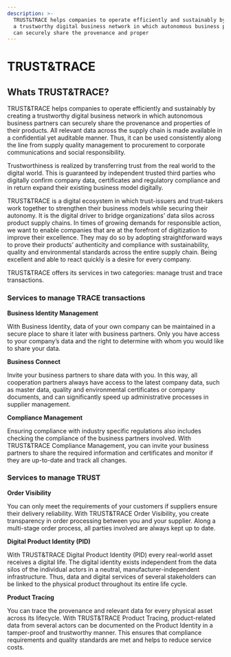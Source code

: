```yaml
---
description: >-
  TRUST&TRACE helps companies to operate efficiently and sustainably by creating
  a trustworthy digital business network in which autonomous business partners
  can securely share the provenance and proper
---
```


# TRUST&TRACE

## Whats TRUST&TRACE?

TRUST&TRACE helps companies to operate efficiently and sustainably by creating a trustworthy digital business network in which autonomous business partners can securely share the provenance and properties of their products. All relevant data across the supply chain is made available in a confidential yet auditable manner. Thus, it can be used consistently along the line from supply quality management to procurement to corporate communications and social responsibility.

Trustworthiness is realized by transferring trust from the real world to the digital world. This is guaranteed by independent trusted third parties who digitally confirm company data, certificates and regulatory compliance and in return expand their existing business model digitally.

TRUST&TRACE is a digital ecosystem in which trust-issuers and trust-takers work together to strengthen their business models while securing their autonomy. It is the digital driver to bridge organizations’ data silos across product supply chains. In times of growing demands for responsible action, we want to enable companies that are at the forefront of digitization to improve their excellence. They may do so by adopting straightforward ways to prove their products’ authenticity and compliance with sustainability, quality and environmental standards across the entire supply chain. Being excellent and able to react quickly is a desire for every company.

TRUST&TRACE offers its services in two categories: manage trust and trace transactions.

### Services to manage TRACE transactions

**Business Identity Management**

With Business Identity, data of your own company can be maintained in a secure place to share it later with business partners. Only you have access to your company’s data and the right to determine with whom you would like to share your data.

**Business Connect**

Invite your business partners to share data with you. In this way, all cooperation partners always have access to the latest company data, such as master data, quality and environmental certificates or company documents, and can significantly speed up administrative processes in supplier management.

**Compliance Management**

Ensuring compliance with industry specific regulations also includes checking the compliance of the business partners involved. With TRUST&TRACE Compliance Management, you can invite your business partners to share the required information and certificates and monitor if they are up-to-date and track all changes.

### Services to manage TRUST

**Order Visibility**

You can only meet the requirements of your customers if suppliers ensure their delivery reliability. With TRUST&TRACE Order Visibility, you create transparency in order processing between you and your supplier. Along a multi-stage order process, all parties involved are always kept up to date.

**Digital Product Identity \(PID\)**

With TRUST&TRACE Digital Product Identity \(PID\) every real-world asset receives a digital life. The digital identity exists independent from the data silos of the individual actors in a neutral, manufacturer-independent infrastructure. Thus, data and digital services of several stakeholders can be linked to the physical product throughout its entire life cycle.

**Product Tracing**

You can trace the provenance and relevant data for every physical asset across its lifecycle. With TRUST&TRACE Product Tracing, product-related data from several actors can be documented on the Product Identity in a tamper-proof and trustworthy manner. This ensures that compliance requirements and quality standards are met and helps to reduce service costs.

